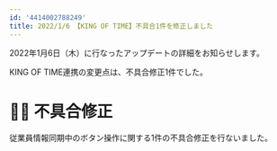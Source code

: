 ```yaml
---
id: '4414002788249'
title: 2022/1/6 【KING OF TIME】不具合1件を修正しました
---
```

2022年1月6日（木）に行なったアップデートの詳細をお知らせします。

KING OF TIME連携の変更点は、不具合修正1件でした。

# 👨‍⚕️ 不具合修正

従業員情報同期中のボタン操作に関する1件の不具合修正を行ないました。
